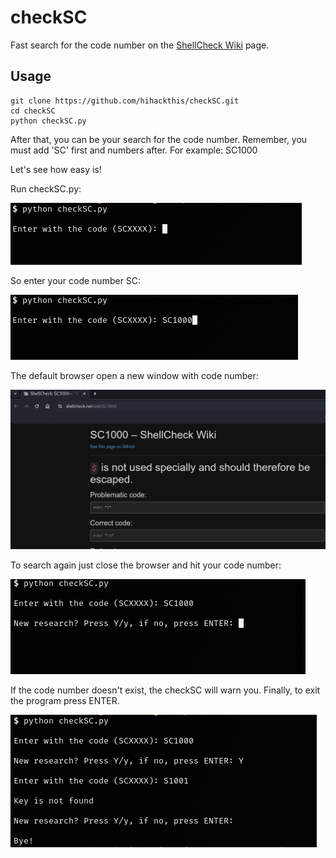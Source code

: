 # checkSC
Fast search for the code number on the [ShellCheck Wiki](https://www.shellcheck.net/wiki) page.

## Usage
```
git clone https://github.com/hihackthis/checkSC.git
cd checkSC
python checkSC.py
```
After that, you can be your search for the code number. Remember, you must add 'SC' first and numbers after. For example: SC1000

Let's see how easy is!

Run checkSC.py:

![](https://github.com/hihackthis/checkSC/blob/main/img/sc00.png)

So enter your code number SC:

![](https://github.com/hihackthis/checkSC/blob/main/img/sc01.png)

The default browser open a new window with code number:

![](https://github.com/hihackthis/checkSC/blob/main/img/sc02.png)

To search again just close the browser and hit your code number:

![](https://github.com/hihackthis/checkSC/blob/main/img/sc03.png)

If the code number doesn't exist, the checkSC will warn you. Finally, to exit the program press ENTER.

![](https://github.com/hihackthis/checkSC/blob/main/img/sc04.png)
